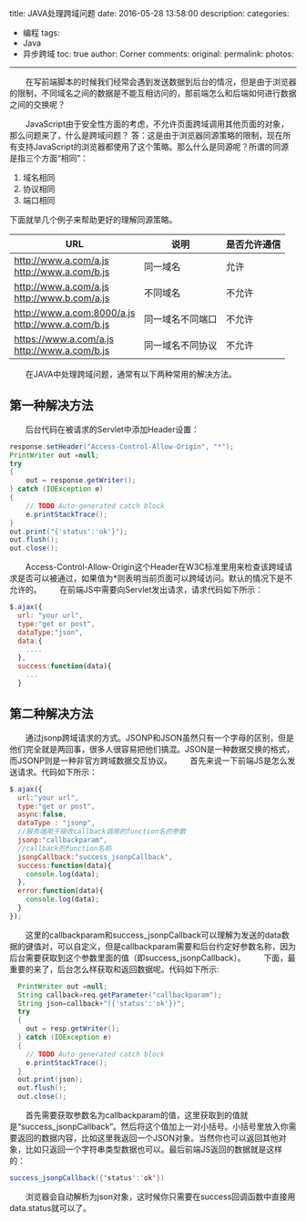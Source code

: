 title: JAVA处理跨域问题
date: 2016-05-28 13:58:00
description: 
categories:
- 编程
tags:
- Java
- 异步跨域
toc: true
author: Corner
comments:
original:
permalink: 
photos:
---
　　在写前端脚本的时候我们经常会遇到发送数据到后台的情况，但是由于浏览器的限制，不同域名之间的数据是不能互相访问的，那前端怎么和后端如何进行数据之间的交换呢？
<!-- more -->

　　JavaScript由于安全性方面的考虑，不允许页面跨域调用其他页面的对象，那么问题来了，什么是跨域问题？
答：这是由于浏览器同源策略的限制，现在所有支持JavaScript的浏览器都使用了这个策略。那么什么是同源呢？所谓的同源是指三个方面“相同”：

1. 域名相同
2. 协议相同
3. 端口相同

下面就举几个例子来帮助更好的理解同源策略。

| URL        |      说明      | 是否允许通信  |
| ---------- | -------------- | ------------- |
| http://www.a.com/a.js <br> http://www.a.com/b.js       | 同一域名           |  允许    |
| http://www.a.com/a.js <br> http://www.b.com/a.js       | 不同域名           |  不允许  |
| http://www.a.com:8000/a.js<br>http://www.a.com/b.js    |  同一域名不同端口  |  不允许  |
| https://www.a.com/a.js <br> http://www.a.com/b.js      | 同一域名不同协议   |  不允许  |


　　在JAVA中处理跨域问题，通常有以下两种常用的解决方法。

## 第一种解决方法
　　后台代码在被请求的Servlet中添加Header设置：

```java
response.setHeader("Access-Control-Allow-Origin", "*");
PrintWriter out =null;
try
{
	out = response.getWriter();
} catch (IOException e)
{
	// TODO Auto-generated catch block
	e.printStackTrace();
}
out.print("{'status':'ok'}");
out.flush();
out.close();
```

　　Access-Control-Allow-Origin这个Header在W3C标准里用来检查该跨域请求是否可以被通过，如果值为*则表明当前页面可以跨域访问。默认的情况下是不允许的。
　　在前端JS中需要向Servlet发出请求，请求代码如下所示：

```javascript
$.ajax({
  url: "your url",
  type:"get or post",
  dataType:"json",
  data:{
    ....
  },
  success:function(data){
    ...
  }
```

## 第二种解决方法
　　通过jsonp跨域请求的方式。JSONP和JSON虽然只有一个字母的区别，但是他们完全就是两回事，很多人很容易把他们搞混。JSON是一种数据交换的格式，而JSONP则是一种非官方跨域数据交互协议。
　　首先来说一下前端JS是怎么发送请求。代码如下所示：

```javascript
$.ajax({
  url:"your url",
  type:"get or post",
  async:false,
  dataType : "jsonp",
  //服务端用于接收callback调用的function名的参数
  jsonp:"callbackparam",
  //callback的function名称
  jsonpCallback:"success_jsonpCallback",
  success:function(data){
    console.log(data);
  },
  error:function(data){
    console.log(data);
  }
});
```

　　这里的callbackparam和success_jsonpCallback可以理解为发送的data数据的键值对，可以自定义，但是callbackparam需要和后台约定好参数名称，因为后台需要获取到这个参数里面的值（即success_jsonpCallback）。
　　下面，最重要的来了，后台怎么样获取和返回数据呢。代码如下所示:

```java
  PrintWriter out =null;
  String callback=req.getParameter("callbackparam");
  String json=callback+"({'status':'ok'})";
  try
  {
    out = resp.getWriter();
  } catch (IOException e)
  {
    // TODO Auto-generated catch block
    e.printStackTrace();
  }
  out.print(json);
  out.flush();
  out.close();
```

　　首先需要获取参数名为callbackparam的值，这里获取到的值就是“success_jsonpCallback”。然后将这个值加上一对小括号。小括号里放入你需要返回的数据内容，比如这里我返回一个JSON对象。当然你也可以返回其他对象，比如只返回一个字符串类型数据也可以。最后前端JS返回的数据就是这样的：

```java
success_jsonpCallback({'status':'ok'})
```

　　浏览器会自动解析为json对象，这时候你只需要在success回调函数中直接用data.status就可以了。





